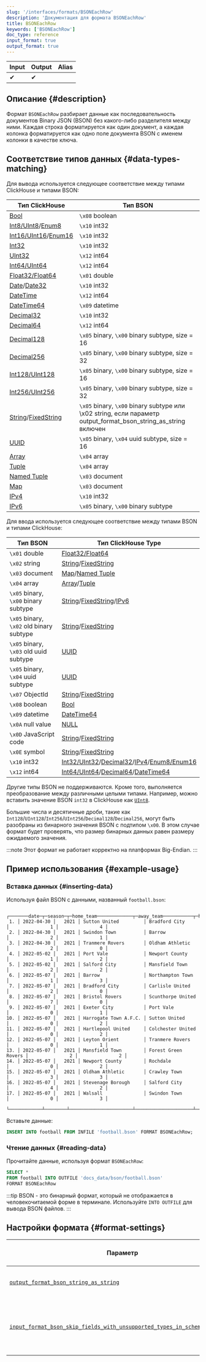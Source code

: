 ```yaml
---
slug: '/interfaces/formats/BSONEachRow'
description: 'Документация для формата BSONEachRow'
title: BSONEachRow
keywords: ['BSONEachRow']
doc_type: reference
input_format: true
output_format: true
---
```

| Input | Output | Alias |
|-------|--------|-------|
| ✔     | ✔      |       |

## Описание {#description}

Формат `BSONEachRow` разбирает данные как последовательность документов Binary JSON (BSON) без какого-либо разделителя между ними. Каждая строка форматируется как один документ, а каждая колонка форматируется как одно поле документа BSON с именем колонки в качестве ключа.

## Соответствие типов данных {#data-types-matching}

Для вывода используется следующее соответствие между типами ClickHouse и типами BSON:

| Тип ClickHouse                                                                                                              | Тип BSON                                                                                                      |
|--------------------------------------------------------------------------------------------------------------------------|---------------------------------------------------------------------------------------------------------------|
| [Bool](/sql-reference/data-types/boolean.md)                                                                     | `\x08` boolean                                                                                                 |
| [Int8/UInt8](/sql-reference/data-types/int-uint.md)/[Enum8](/sql-reference/data-types/enum.md)           | `\x10` int32                                                                                                   |
| [Int16/UInt16](/sql-reference/data-types/int-uint.md)/[Enum16](/sql-reference/data-types/enum.md)         | `\x10` int32                                                                                                   |
| [Int32](/sql-reference/data-types/int-uint.md)                                                                       | `\x10` int32                                                                                                   |
| [UInt32](/sql-reference/data-types/int-uint.md)                                                                      | `\x12` int64                                                                                                   |
| [Int64/UInt64](/sql-reference/data-types/int-uint.md)                                                              | `\x12` int64                                                                                                   |
| [Float32/Float64](/sql-reference/data-types/float.md)                                                              | `\x01` double                                                                                                  |
| [Date](/sql-reference/data-types/date.md)/[Date32](/sql-reference/data-types/date32.md)                | `\x10` int32                                                                                                   |
| [DateTime](/sql-reference/data-types/datetime.md)                                                                | `\x12` int64                                                                                                   |
| [DateTime64](/sql-reference/data-types/datetime64.md)                                                            | `\x09` datetime                                                                                                |
| [Decimal32](/sql-reference/data-types/decimal.md)                                                                | `\x10` int32                                                                                                   |
| [Decimal64](/sql-reference/data-types/decimal.md)                                                                | `\x12` int64                                                                                                   |
| [Decimal128](/sql-reference/data-types/decimal.md)                                                               | `\x05` binary, `\x00` binary subtype, size = 16                                                                |
| [Decimal256](/sql-reference/data-types/decimal.md)                                                               | `\x05` binary, `\x00` binary subtype, size = 32                                                                |
| [Int128/UInt128](/sql-reference/data-types/int-uint.md)                                                        | `\x05` binary, `\x00` binary subtype, size = 16                                                                |
| [Int256/UInt256](/sql-reference/data-types/int-uint.md)                                                        | `\x05` binary, `\x00` binary subtype, size = 32                                                                |
| [String](/sql-reference/data-types/string.md)/[FixedString](/sql-reference/data-types/fixedstring.md)  | `\x05` binary, `\x00` binary subtype или \x02 string, если параметр output_format_bson_string_as_string включен |
| [UUID](/sql-reference/data-types/uuid.md)                                                                        | `\x05` binary, `\x04` uuid subtype, size = 16                                                                  |
| [Array](/sql-reference/data-types/array.md)                                                                      | `\x04` array                                                                                                   |
| [Tuple](/sql-reference/data-types/tuple.md)                                                                      | `\x04` array                                                                                                   |
| [Named Tuple](/sql-reference/data-types/tuple.md)                                                              | `\x03` document                                                                                                |
| [Map](/sql-reference/data-types/map.md)                                                                          | `\x03` document                                                                                                |
| [IPv4](/sql-reference/data-types/ipv4.md)                                                                        | `\x10` int32                                                                                                   |
| [IPv6](/sql-reference/data-types/ipv6.md)                                                                        | `\x05` binary, `\x00` binary subtype                                                                          |

Для ввода используется следующее соответствие между типами BSON и типами ClickHouse:

| Тип BSON                                | Тип ClickHouse Type                                                                                                                                                                                                                                 |
|------------------------------------------|------------------------------------------------------------------------------------------------------------------------------------------------------------------------------------------------------------------------------------------------------|
| `\x01` double                            | [Float32/Float64](/sql-reference/data-types/float.md)                                                                                                                                                                                       |
| `\x02` string                            | [String](/sql-reference/data-types/string.md)/[FixedString](/sql-reference/data-types/fixedstring.md)                                                                                                                         |
| `\x03` document                          | [Map](/sql-reference/data-types/map.md)/[Named Tuple](/sql-reference/data-types/tuple.md)                                                                                                                                       |
| `\x04` array                             | [Array](/sql-reference/data-types/array.md)/[Tuple](/sql-reference/data-types/tuple.md)                                                                                                                                       |
| `\x05` binary, `\x00` binary subtype     | [String](/sql-reference/data-types/string.md)/[FixedString](/sql-reference/data-types/fixedstring.md)/[IPv6](/sql-reference/data-types/ipv6.md)                                                                                   |
| `\x05` binary, `\x02` old binary subtype | [String](/sql-reference/data-types/string.md)/[FixedString](/sql-reference/data-types/fixedstring.md)                                                                                                                         |
| `\x05` binary, `\x03` old uuid subtype   | [UUID](/sql-reference/data-types/uuid.md)                                                                                                                                                                                               |
| `\x05` binary, `\x04` uuid subtype       | [UUID](/sql-reference/data-types/uuid.md)                                                                                                                                                                                               |
| `\x07` ObjectId                          | [String](/sql-reference/data-types/string.md)/[FixedString](/sql-reference/data-types/fixedstring.md)                                                                                                                         |
| `\x08` boolean                           | [Bool](/sql-reference/data-types/boolean.md)                                                                                                                                                                                          |
| `\x09` datetime                          | [DateTime64](/sql-reference/data-types/datetime64.md)                                                                                                                                                                                       |
| `\x0A` null value                        | [NULL](/sql-reference/data-types/nullable.md)                                                                                                                                                                                           |
| `\x0D` JavaScript code                   | [String](/sql-reference/data-types/string.md)/[FixedString](/sql-reference/data-types/fixedstring.md)                                                                                                                         |
| `\x0E` symbol                            | [String](/sql-reference/data-types/string.md)/[FixedString](/sql-reference/data-types/fixedstring.md)                                                                                                                         |
| `\x10` int32                             | [Int32/UInt32](/sql-reference/data-types/int-uint.md)/[Decimal32](/sql-reference/data-types/decimal.md)/[IPv4](/sql-reference/data-types/ipv4.md)/[Enum8/Enum16](/sql-reference/data-types/enum.md)                           |
| `\x12` int64                             | [Int64/UInt64](/sql-reference/data-types/int-uint.md)/[Decimal64](/sql-reference/data-types/decimal.md)/[DateTime64](/sql-reference/data-types/datetime64.md)                                                                        |

Другие типы BSON не поддерживаются. Кроме того, выполняется преобразование между различными целыми типами. Например, можно вставить значение BSON `int32` в ClickHouse как [`UInt8`](../../sql-reference/data-types/int-uint.md).

Большие числа и десятичные дроби, такие как `Int128`/`UInt128`/`Int256`/`UInt256`/`Decimal128`/`Decimal256`, могут быть разобраны из бинарного значения BSON с подтипом `\x00`. В этом случае формат будет проверять, что размер бинарных данных равен размеру ожидаемого значения.

:::note
Этот формат не работает корректно на платформах Big-Endian.
:::

## Пример использования {#example-usage}

### Вставка данных {#inserting-data}

Используя файл BSON с данными, названный `football.bson`:

```text
    ┌───────date─┬─season─┬─home_team─────────────┬─away_team───────────┬─home_team_goals─┬─away_team_goals─┐
 1. │ 2022-04-30 │   2021 │ Sutton United         │ Bradford City       │               1 │               4 │
 2. │ 2022-04-30 │   2021 │ Swindon Town          │ Barrow              │               2 │               1 │
 3. │ 2022-04-30 │   2021 │ Tranmere Rovers       │ Oldham Athletic     │               2 │               0 │
 4. │ 2022-05-02 │   2021 │ Port Vale             │ Newport County      │               1 │               2 │
 5. │ 2022-05-02 │   2021 │ Salford City          │ Mansfield Town      │               2 │               2 │
 6. │ 2022-05-07 │   2021 │ Barrow                │ Northampton Town    │               1 │               3 │
 7. │ 2022-05-07 │   2021 │ Bradford City         │ Carlisle United     │               2 │               0 │
 8. │ 2022-05-07 │   2021 │ Bristol Rovers        │ Scunthorpe United   │               7 │               0 │
 9. │ 2022-05-07 │   2021 │ Exeter City           │ Port Vale           │               0 │               1 │
10. │ 2022-05-07 │   2021 │ Harrogate Town A.F.C. │ Sutton United       │               0 │               2 │
11. │ 2022-05-07 │   2021 │ Hartlepool United     │ Colchester United   │               0 │               2 │
12. │ 2022-05-07 │   2021 │ Leyton Orient         │ Tranmere Rovers     │               0 │               1 │
13. │ 2022-05-07 │   2021 │ Mansfield Town        │ Forest Green Rovers │               2 │               2 │
14. │ 2022-05-07 │   2021 │ Newport County        │ Rochdale            │               0 │               2 │
15. │ 2022-05-07 │   2021 │ Oldham Athletic       │ Crawley Town        │               3 │               3 │
16. │ 2022-05-07 │   2021 │ Stevenage Borough     │ Salford City        │               4 │               2 │
17. │ 2022-05-07 │   2021 │ Walsall               │ Swindon Town        │               0 │               3 │
    └────────────┴────────┴───────────────────────┴─────────────────────┴─────────────────┴─────────────────┘
```

Вставьте данные:

```sql
INSERT INTO football FROM INFILE 'football.bson' FORMAT BSONEachRow;
```

### Чтение данных {#reading-data}

Прочитайте данные, используя формат `BSONEachRow`:

```sql
SELECT *
FROM football INTO OUTFILE 'docs_data/bson/football.bson'
FORMAT BSONEachRow
```

:::tip
BSON - это бинарный формат, который не отображается в человекочитаемой форме в терминале. Используйте `INTO OUTFILE` для вывода BSON файлов.
:::

## Настройки формата {#format-settings}

| Параметр                                                                                                                                                                                                    | Описание                                                                                       | Значение по умолчанию  |
|-------------------------------------------------------------------------------------------------------------------------------------------------------------------------------------------------------------|-----------------------------------------------------------------------------------------------|-------------------------|
| [`output_format_bson_string_as_string`](../../operations/settings/settings-formats.md/#output_format_bson_string_as_string)                                                                 | Использовать тип строки BSON вместо бинарного для колонок типа String.                        | `false`                 |
| [`input_format_bson_skip_fields_with_unsupported_types_in_schema_inference`](../../operations/settings/settings-formats.md/#input_format_bson_skip_fields_with_unsupported_types_in_schema_inference) | Разрешить пропуск колонок с неподдерживаемыми типами во время вывода схемы для формата BSONEachRow. | `false`                 |